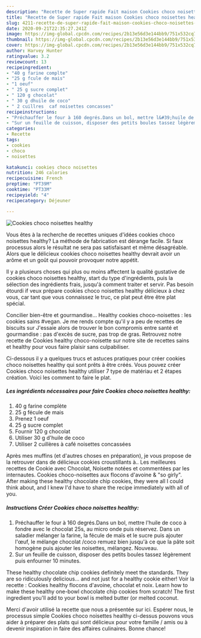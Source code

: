 ```yaml
---
description: "Recette de Super rapide Fait maison Cookies choco noisettes healthy"
title: "Recette de Super rapide Fait maison Cookies choco noisettes healthy"
slug: 4211-recette-de-super-rapide-fait-maison-cookies-choco-noisettes-healthy
date: 2020-09-21T22:35:27.241Z
image: https://img-global.cpcdn.com/recipes/2b13e56d3e144bb9/751x532cq70/cookies-choco-noisettes-healthy-photo-principale-de-la-recette.jpg
thumbnail: https://img-global.cpcdn.com/recipes/2b13e56d3e144bb9/751x532cq70/cookies-choco-noisettes-healthy-photo-principale-de-la-recette.jpg
cover: https://img-global.cpcdn.com/recipes/2b13e56d3e144bb9/751x532cq70/cookies-choco-noisettes-healthy-photo-principale-de-la-recette.jpg
author: Harvey Hunter
ratingvalue: 3.2
reviewcount: 13
recipeingredient:
- "40 g farine complte"
- "25 g fcule de mais"
- "1 oeuf"
- " 25 g sucre complet"
- " 120 g chocolat"
- " 30 g dhuile de coco"
- " 2 cuillres  caf noisettes concasses"
recipeinstructions:
- "Préchauffer le four à 160 degrés.Dans un bol, mettre l&#39;huile de coco à fondre avec le chocolat 25s, au micro onde puis réservez. Dans un saladier mélanger la farine, la fécule de maïs et le sucre puis ajouter l&#39;œuf, le mélange chocolat /coco remuez bien jusqu&#39;à ce que la pâte soit homogène puis ajouter les noisettes, mélangez. Nouveau."
- "Sur un feuille de cuisson, disposer des petits boules tassez légèrement puis enfourner 10 minutes."
categories:
- Recette
tags:
- cookies
- choco
- noisettes

katakunci: cookies choco noisettes 
nutrition: 246 calories
recipecuisine: French
preptime: "PT39M"
cooktime: "PT33M"
recipeyield: "4"
recipecategory: Déjeuner

---
```



![Cookies choco noisettes healthy](https://img-global.cpcdn.com/recipes/2b13e56d3e144bb9/751x532cq70/cookies-choco-noisettes-healthy-photo-principale-de-la-recette.jpg)

Vous êtes à la recherche de recettes uniques d'idées cookies choco noisettes healthy? La méthode de fabrication est dérange facile. Si faux processus alors le résultat ne sera pas satisfaisant et même désagréable. Alors que le délicieux cookies choco noisettes healthy devrait avoir un arôme et un goût qui pouvoir provoquer notre appétit.

Il y a plusieurs choses qui plus ou moins affectent la qualité gustative de cookies choco noisettes healthy, start du type d'ingrédients, puis la sélection des ingrédients frais, jusqu'à comment traiter et servir. Pas besoin étourdi if veux prépare cookies choco noisettes healthy délicieux à chez vous, car tant que vous connaissez le truc, ce plat peut être être plat spécial.

Concilier bien-être et gourmandise… Healthy cookies choco-noisettes : les cookies sains #vegan. Je me rends compte qu&#39;il y a peu de recettes de biscuits sur J&#39;essaie alors de trouver le bon compromis entre santé et gourmandise : pas d&#39;excès de sucre, pas trop de gras. Retrouvez notre recette de Cookies healthy choco-noisette sur notre site de recettes sains et healthy pour vous faire plaisir sans culpabiliser.


Ci-dessous il y a quelques trucs et astuces pratiques pour créer cookies choco noisettes healthy qui sont prêts à être créés. Vous pouvez créer Cookies choco noisettes healthy utiliser 7 type de matériau et 2 étapes création. Voici les comment to faire le plat.

<!--inarticleads1-->

##### Les ingrédients nécessaires pour faire Cookies choco noisettes healthy:

1.  40 g farine complète
1.  25 g fécule de mais
1. Prenez 1 oeuf
1.   25 g sucre complet
1. Fournir  120 g chocolat
1. Utiliser  30 g d&#39;huile de coco
1. Utiliser  2 cuillères à café noisettes concassées


Après mes muffins (et d&#39;autres choses en préparation), je vous propose de la retrouver dans de délicieux cookies croustillants à.. Les meilleures recettes de Cookie avec Chocolat, Noisette notées et commentées par les internautes. Cookies choco-noisettes aux flocons d&#39;avoine &amp; &#34;so girly&#34;. After making these healthy chocolate chip cookies, they were all I could think about, and I knew I&#39;d have to share the recipe immediately with all of you. 

<!--inarticleads2-->

##### Instructions Créer Cookies choco noisettes healthy:

1. Préchauffer le four à 160 degrés.Dans un bol, mettre l&#39;huile de coco à fondre avec le chocolat 25s, au micro onde puis réservez. Dans un saladier mélanger la farine, la fécule de maïs et le sucre puis ajouter l&#39;œuf, le mélange chocolat /coco remuez bien jusqu&#39;à ce que la pâte soit homogène puis ajouter les noisettes, mélangez. Nouveau.
1. Sur un feuille de cuisson, disposer des petits boules tassez légèrement puis enfourner 10 minutes.


These healthy chocolate chip cookies definitely meet the standards. They are so ridiculously delicious… and not just for a healthy cookie either! Voir la recette : Cookies healthy flocons d&#39;avoine, chocolat et noix. Learn how to make these healthy one-bowl chocolate chip cookies from scratch! The first ingredient you&#39;ll add to your bowl is melted butter (or melted coconut. 


Merci d'avoir utilisé la recette que nous a présentée sur ici. Espérer nous, le processus simple Cookies choco noisettes healthy ci-dessus pouvons vous aider à préparer des plats qui sont délicieux pour votre famille / amis ou à devenir inspiration in faire des affaires culinaires. Bonne chance!
